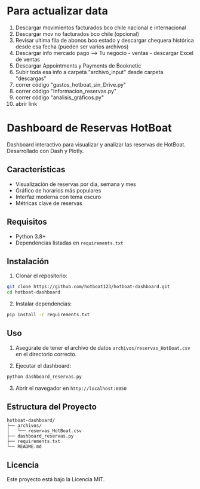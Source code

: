 # Para actualizar data
1. Descargar movimientos facturados bco chile nacional e internacional
2. Descargar mov no facturados bco chile (opcional)
3. Revisar ultima fila de abonos bco estado y descargar chequera histórica desde esa fecha (pueden ser varios archivos)
4. Descargar info mercado pago --> Tu negocio - ventas - descargar Excel de ventas
5. Descargar Appointments y Payments de Booknetic
5. Subir toda esa info a carpeta "archivo_input" desde carpeta "descargas"
6. correr código "gastos_hotboat_sin_Drive.py"
6. correr código "Informacion_reservas.py"
7. correr código "analisis_gráficos.py"
8. abrir link 



# Dashboard de Reservas HotBoat

Dashboard interactivo para visualizar y analizar las reservas de HotBoat. Desarrollado con Dash y Plotly.

## Características

- Visualización de reservas por día, semana y mes
- Gráfico de horarios más populares
- Interfaz moderna con tema oscuro
- Métricas clave de reservas

## Requisitos

- Python 3.8+
- Dependencias listadas en `requirements.txt`

## Instalación

1. Clonar el repositorio:
```bash
git clone https://github.com/hotboat123/hotboat-dashboard.git
cd hotboat-dashboard
```

2. Instalar dependencias:
```bash
pip install -r requirements.txt
```

## Uso

1. Asegúrate de tener el archivo de datos `archivos/reservas_HotBoat.csv` en el directorio correcto.

2. Ejecutar el dashboard:
```bash
python dashboard_reservas.py
```

3. Abrir el navegador en `http://localhost:8050`

## Estructura del Proyecto

```
hotboat-dashboard/
├── archivos/
│   └── reservas_HotBoat.csv
├── dashboard_reservas.py
├── requirements.txt
└── README.md
```

## Licencia

Este proyecto está bajo la Licencia MIT. 